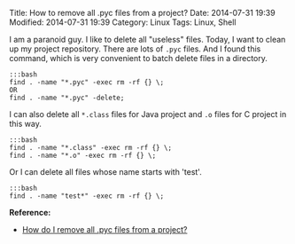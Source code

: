 Title: How to remove all .pyc files from a project?
Date: 2014-07-31 19:39
Modified: 2014-07-31 19:39
Category: Linux
Tags: Linux, Shell

I am a paranoid guy. I like to delete all "useless" files. Today, I want to clean up my project repository. There are lots of `.pyc` files. And I found this command, which is very convenient to batch delete files in a directory.

	:::bash
	find . -name "*.pyc" -exec rm -rf {} \;
	OR
	find . -name "*.pyc" -delete;

I can also delete all `*.class` files for Java project and `.o` files for C project in this way.

	:::bash
	find . -name "*.class" -exec rm -rf {} \;
	find . -name "*.o" -exec rm -rf {} \;

Or I can delete all files whose name starts with 'test'.

	:::bash
	find . -name "test*" -exec rm -rf {} \;
	
**Reference:**

* [How do I remove all .pyc files from a project?](http://stackoverflow.com/questions/785519/how-do-i-remove-all-pyc-files-from-a-project)
